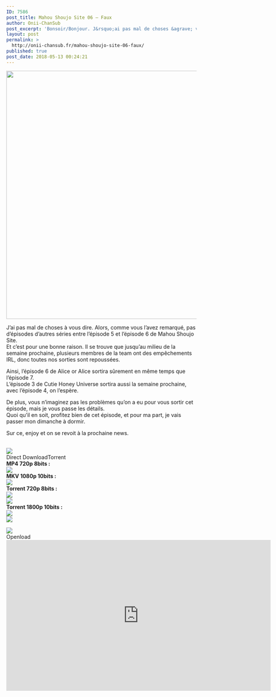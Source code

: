 ```yaml
---
ID: 7586
post_title: Mahou Shoujo Site 06 – Faux
author: Onii-ChanSub
post_excerpt: 'Bonsoir/Bonjour. J&rsquo;ai pas mal de choses &agrave; vous dire. Alors, comme vous l&rsquo;avez remarqu&eacute;, pas d&rsquo;&eacute;pisodes d&rsquo;autres s&eacute;ries entre l&rsquo;&eacute;pisode 5 et l&rsquo;&eacute;pisode 6 de Mahou Shoujo Site. Et c&rsquo;est pour une bonne raison. Il se trouve que jusqu&rsquo;au milieu de la semaine prochaine, plusieurs membres de la team ont des emp&ecirc;chements IRL, donc toutes<p><a href="http://onii-chansub.fr/mahou-shoujo-site-06-faux/">LIRE LA SUITE&hellip;</a></p>'
layout: post
permalink: >
  http://onii-chansub.fr/mahou-shoujo-site-06-faux/
published: true
post_date: 2018-05-13 00:24:21
---
```

<div class="feedwordpress-gaffer-full-text"><p></p>
<img data-attachment-id="2460" data-permalink="http://onii-chansub.fr/mahou-shoujo-site-06-faux/mahou-shoujo-site-06/#main" data-orig-file="https://i1.wp.com/onii-chansub.fr/wp-content/uploads/2018/05/Mahou-Shoujo-Site-06.jpg?fit=1920%2C1080" data-orig-size="1920,1080" data-comments-opened="1" data-image-meta='{"aperture":"0","credit":"","camera":"","caption":"","created_timestamp":"0","copyright":"","focal_length":"0","iso":"0","shutter_speed":"0","title":"","orientation":"1"}' data-image-title="Mahou Shoujo Site – 06" data-image-description="" data-medium-file="https://i1.wp.com/onii-chansub.fr/wp-content/uploads/2018/05/Mahou-Shoujo-Site-06.jpg?fit=1920%2C1080" data-large-file="https://i1.wp.com/onii-chansub.fr/wp-content/uploads/2018/05/Mahou-Shoujo-Site-06.jpg?fit=1920%2C1080" src="https://united-subs.dearclouds.com/wp-content/uploads/2018/05/c24d13e0815f4ea7057cfcd0486c4fc3.jpg" alt="" width="1170" height="658" class="aligncenter size-full wp-image-2460" srcset="https://i1.wp.com/onii-chansub.fr/wp-content/uploads/2018/05/Mahou-Shoujo-Site-06.jpg?w=1920 1920w, https://i1.wp.com/onii-chansub.fr/wp-content/uploads/2018/05/Mahou-Shoujo-Site-06.jpg?resize=768%2C432 768w" sizes="(max-width: 1170px) 100vw, 1170px" data-recalc-dims="1"><br><p>J’ai pas mal de choses à vous dire. Alors, comme vous l’avez remarqué, pas d’épisodes d’autres séries entre l’épisode 5 et l’épisode 6 de Mahou Shoujo Site.<br>
Et c’est pour une bonne raison. Il se trouve que jusqu’au milieu de la semaine prochaine, plusieurs membres de la team ont des empêchements IRL, donc toutes nos sorties sont repoussées.</p>
<p>Ainsi, l’épisode 6 de Alice or Alice sortira sûrement en même temps que l’épisode 7.<br>
L’épisode 3 de Cutie Honey Universe sortira aussi la semaine prochaine, avec l’épisode 4, on l’espère.</p>
<p>De plus, vous n’imaginez pas les problèmes qu’on a eu pour vous sortir cet épisode, mais je vous passe les détails.<br>
Quoi qu’il en soit, profitez bien de cet épisode, et pour ma part, je vais passer mon dimanche à dormir.</p>
<p>Sur ce, enjoy et on se revoit à la prochaine news.<br></p>
<br><img src="http://onii-chansub.fr/wp-content/uploads/2015/09/Lien-des-%C3%A9pisodes-onii-chansub.png"><br><div class="su-tabs su-tabs-style-default su-tabs-vertical" data-active="1">
<div class="su-tabs-nav">
<span class="" data-url="" data-target="blank">Direct Download</span><span class="" data-url="" data-target="blank">Torrent </span>
</div>
<div class="su-tabs-panes">
<div class="su-tabs-pane su-clearfix">
<div class="su-row">
<div class="su-column su-column-size-1-2"><div class="su-column-inner su-clearfix"><strong>MP4 720p 8bits :</strong></div></div>
<div class="su-column su-column-size-1-2"><div class="su-column-inner su-clearfix"><a href="http://www.jheberg.net/captcha/onii-chansub-mahou-shoujo-site-06-vostfr-hd-720p-8/"><img src="http://onii-chansub.fr/wp-content/uploads/2015/09/Jheberg.png"></a></div></div>
</div>
<div class="su-row">
<div class="su-column su-column-size-1-2"><div class="su-column-inner su-clearfix"><strong>MKV 1080p 10bits :</strong></div></div>
<div class="su-column su-column-size-1-2"><div class="su-column-inner su-clearfix"><a href="http://www.jheberg.net/captcha/onii-chansub-mahou-shoujo-site-06-vostfr-fhd-1080p/"><img src="http://onii-chansub.fr/wp-content/uploads/2015/09/Jheberg.png"></a></div></div>
</div>
</div>
<div class="su-tabs-pane su-clearfix">
<div class="su-row">
<div class="su-column su-column-size-1-3"><div class="su-column-inner su-clearfix"><strong>Torrent 720p 8bits :</strong></div></div>
<div class="su-column su-column-size-1-3"><div class="su-column-inner su-clearfix"><a href="https://nyaa.si/view/1036457"><img src="http://onii-chansub.fr/wp-content/uploads/2015/09/Nyaa.png"></a></div></div>
<div class="su-column su-column-size-1-3"><div class="su-column-inner su-clearfix"><a href="https://anidex.info/torrent/145895"><img src="http://onii-chansub.fr/wp-content/uploads/2017/07/Anidex.png"></a></div></div>
</div>
<div class="su-row">
<div class="su-column su-column-size-1-3"><div class="su-column-inner su-clearfix"><strong>Torrent 1800p 10bits :</strong></div></div>
<div class="su-column su-column-size-1-3"><div class="su-column-inner su-clearfix"><a href="https://nyaa.si/view/1036456"><img src="http://onii-chansub.fr/wp-content/uploads/2015/09/Nyaa.png"></a></div></div>
<div class="su-column su-column-size-1-3"><div class="su-column-inner su-clearfix"><a href="https://anidex.info/torrent/145894"><img src="http://onii-chansub.fr/wp-content/uploads/2017/07/Anidex.png"></a></div></div>
</div>
</div>
</div>
</div>
<p></p>
<img src="http://onii-chansub.fr/wp-content/uploads/2017/07/streaming-onii-chansub.png"><br><div class="su-tabs su-tabs-style-default" data-active="1">
<div class="su-tabs-nav"><span class="" data-url="" data-target="blank">Openload</span></div>
<div class="su-tabs-panes"><div class="su-tabs-pane su-clearfix">
<iframe src="https://openload.co/embed/wc65pdf6bx0/%5BOnii-ChanSub%5D_Mahou_Shoujo_Site_-_06_vostfr_%28HD_720p_8bits%29.mp4" scrolling="no" frameborder="0" width="700" height="400" allowfullscreen="true" webkitallowfullscreen="true" mozallowfullscreen="true"></iframe><br>
</div></div>
</div></div>